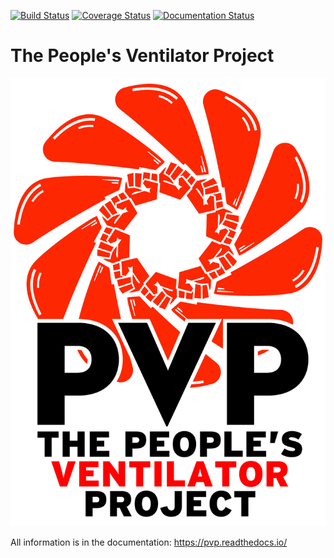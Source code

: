 [![Build Status](https://travis-ci.com/CohenLabPrinceton/pvp.svg?branch=master)](https://travis-ci.com/CohenLabPrinceton/pvp)
[![Coverage Status](https://coveralls.io/repos/github/CohenLabPrinceton/pvp/badge.svg?branch=master)](https://coveralls.io/github/CohenLabPrinceton/pvp?branch=master)
[![Documentation Status](https://readthedocs.org/projects/pvp/badge/?version=latest)](https://pvp.readthedocs.io/en/latest/?badge=latest)

# The People's Ventilator Project

![PVP Logo](docs/assets/images/pvp_logo_fulltext.png)

All information is in the documentation:
https://pvp.readthedocs.io/
